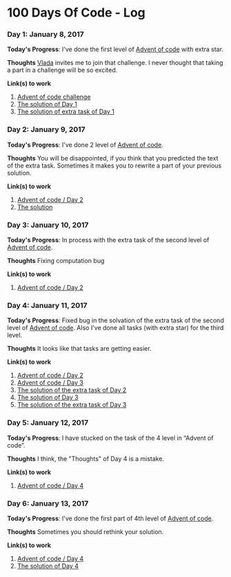 # 100 Days Of Code - Log

### Day 1: January 8, 2017 

**Today's Progress**: I've done the first level of [Advent of code](http://adventofcode.com/2016/day/1) with extra star.

**Thoughts** [Vlada](https://twitter.com/two_in_one) invites me to join that challenge. I never thought that taking a part in a challenge will be so excited.

**Link(s) to work**
1. [Advent of code challenge](http://adventofcode.com)
2. [The solution of Day 1](https://github.com/evilj0e/advent-of-code-2016/blob/master/Day%201/solution.js)
3. [The solution of extra task of Day 1](https://github.com/evilj0e/advent-of-code-2016/blob/master/Day%201/extra.js)

### Day 2: January 9, 2017 

**Today's Progress**: I've done 2 level of [Advent of code](http://adventofcode.com/2016/day/2).

**Thoughts** You will be disappointed, if you think that you predicted the text of the extra task. Sometimes it makes you to rewrite a part of your previous solution.

**Link(s) to work**
1. [Advent of code / Day 2](http://adventofcode.com/2016/day/2)
2. [The solution](https://github.com/evilj0e/advent-of-code-2016/blob/master/Day%202/solution.js)

### Day 3: January 10, 2017 

**Today's Progress**: In process with the extra task of the second level of [Advent of code](http://adventofcode.com/2016/day/2).

**Thoughts** Fixing computation bug

**Link(s) to work**
1. [Advent of code / Day 2](http://adventofcode.com/2016/day/2)

### Day 4: January 11, 2017 

**Today's Progress**: Fixed bug in the solvation of the extra task of the second level of [Advent of code](http://adventofcode.com/2016/day/2). Also I've done all tasks (with extra star) for the third level.

**Thoughts** It looks like that tasks are getting easier. 

**Link(s) to work**
1. [Advent of code / Day 2](http://adventofcode.com/2016/day/2)
2. [Advent of code / Day 3](http://adventofcode.com/2016/day/3)
3. [The solution of the extra task of Day 2](https://github.com/evilj0e/advent-of-code-2016/blob/master/Day%202/extra.js)
4. [The solution of Day 3](https://github.com/evilj0e/advent-of-code-2016/blob/master/Day%203/solution.js)
5. [The solution of the extra task of Day 3](https://github.com/evilj0e/advent-of-code-2016/blob/master/Day%203/extra.js)

### Day 5: January 12, 2017 

**Today's Progress**: I have stucked on the task of the 4 level in “Advent of code”.

**Thoughts** I think, the "Thoughts" of Day 4 is a mistake. 

**Link(s) to work**
1. [Advent of code / Day 4](http://adventofcode.com/2016/day/4)

### Day 6: January 13, 2017 

**Today's Progress**: I've done the first part of 4th level of [Advent of code](http://adventofcode.com/2016/day/4).

**Thoughts** Sometimes you should rethink your solution.

**Link(s) to work**
1. [Advent of code / Day 4](http://adventofcode.com/2016/day/4)
2. [The solution of Day 4](https://github.com/evilj0e/advent-of-code-2016/blob/master/Day%204/solution.js)
